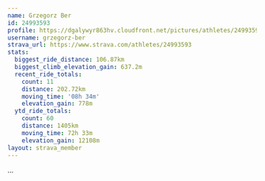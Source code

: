 ```yaml
---
name: Grzegorz Ber
id: 24993593
profile: https://dgalywyr863hv.cloudfront.net/pictures/athletes/24993593/7453165/11/large.jpg
username: grzegorz-ber
strava_url: https://www.strava.com/athletes/24993593
stats:
  biggest_ride_distance: 106.87km
  biggest_climb_elevation_gain: 637.2m
  recent_ride_totals:
    count: 11
    distance: 202.72km
    moving_time: '08h 34m'
    elevation_gain: 778m
  ytd_ride_totals:
    count: 60
    distance: 1405km
    moving_time: 72h 33m
    elevation_gain: 12108m
layout: strava_member
--- 
```

...

